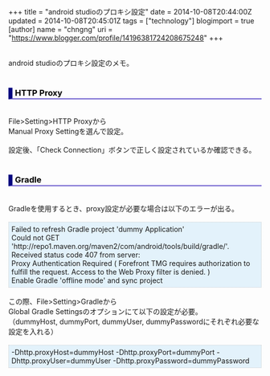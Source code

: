 +++
title = "android studioのプロキシ設定"
date = 2014-10-08T20:44:00Z
updated = 2014-10-08T20:45:01Z
tags = ["technology"]
blogimport = true 
[author]
	name = "chngng"
	uri = "https://www.blogger.com/profile/14196381724208675248"
+++

<div dir="ltr" style="text-align: left;" trbidi="on"><br />android studioのプロキシ設定のメモ。<br /><br /><h3 style="border-bottom: 2px solid slateblue; border-left: 8px solid navy; color: black; padding: 0px 0px 1px 5px;">HTTP Proxy</h3><div><br /></div>File&gt;Setting&gt;HTTP Proxyから<br />Manual Proxy Settingを選んで設定。<br /><br />設定後、「Check Connection」ボタンで正しく設定されているか確認できる。<br /><br /><h3 style="border-bottom: 2px solid slateblue; border-left: 8px solid navy; color: black; padding: 0px 0px 1px 5px;">Gradle</h3><br />Gradleを使用するとき、proxy設定が必要な場合は以下のエラーが出る。<br /><br /><div style="background-color: #e3f2fb; border: 1px dotted #CCCCCC; padding: 5px;">Failed to refresh Gradle project 'dummy Application'<br />Could not GET 'http://repo1.maven.org/maven2/com/android/tools/build/gradle/'.<br />Received status code 407 from server:<br />Proxy Authentication Required ( Forefront TMG requires authorization to fulfill the request. Access to the Web Proxy filter is denied. )<br />Enable Gradle 'offline mode' and sync project</div><br />この際、File&gt;Setting&gt;Gradleから<br />Global Gradle Settingsのオプションにて以下の設定が必要。<br />（dummyHost, dummyPort, dummyUser, dummyPasswordにそれぞれ必要な設定を入れる）<br /><br /><div style="background-color: #e3f2fb; border: 1px dotted #CCCCCC; padding: 5px;">-Dhttp.proxyHost=dummyHost -Dhttp.proxyPort=dummyPort -Dhttp.proxyUser=dummyUser -Dhttp.proxyPassword=dummyPassword</div></div>
